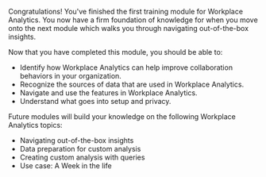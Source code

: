 
Congratulations! You've finished the first training module for Workplace Analytics. You now have a firm foundation of knowledge for when you move onto the next module which walks you through navigating out-of-the-box insights.

Now that you have completed this module, you should be able to:  

- Identify how Workplace Analytics can help improve collaboration behaviors in your organization.
- Recognize the sources of data that are used in Workplace Analytics.
- Navigate and use the features in Workplace Analytics.
- Understand what goes into setup and privacy.

Future modules will build your knowledge on the following Workplace Analytics topics:

- Navigating out-of-the-box insights
- Data preparation for custom analysis
- Creating custom analysis with queries
- Use case: A Week in the life

